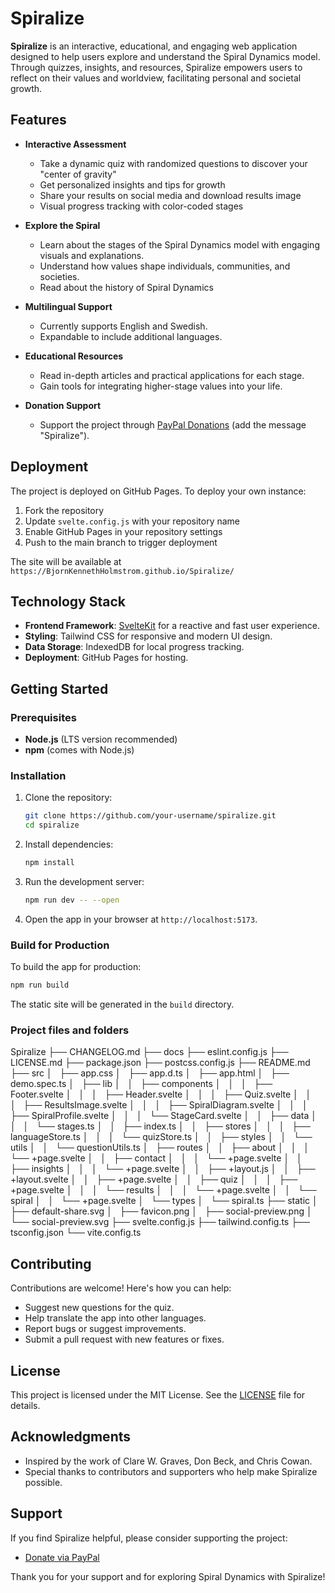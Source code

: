 # Spiralize

**Spiralize** is an interactive, educational, and engaging web application designed to help users explore and understand the Spiral Dynamics model. Through quizzes, insights, and resources, Spiralize empowers users to reflect on their values and worldview, facilitating personal and societal growth.

## Features

- **Interactive Assessment**
  - Take a dynamic quiz with randomized questions to discover your "center of gravity"
  - Get personalized insights and tips for growth
  - Share your results on social media and download results image
  - Visual progress tracking with color-coded stages

- **Explore the Spiral**
  - Learn about the stages of the Spiral Dynamics model with engaging visuals and explanations.
  - Understand how values shape individuals, communities, and societies.
  - Read about the history of Spiral Dynamics

- **Multilingual Support**
  - Currently supports English and Swedish.
  - Expandable to include additional languages.

- **Educational Resources**
  - Read in-depth articles and practical applications for each stage.
  - Gain tools for integrating higher-stage values into your life.

- **Donation Support**
  - Support the project through [PayPal Donations](https://www.paypal.com/donate/?hosted_button_id=FX7FQMDQBAR4N) (add the message "Spiralize").

## Deployment

The project is deployed on GitHub Pages. To deploy your own instance:

1. Fork the repository
2. Update `svelte.config.js` with your repository name
3. Enable GitHub Pages in your repository settings
4. Push to the main branch to trigger deployment

The site will be available at `https://BjornKennethHolmstrom.github.io/Spiralize/`

## Technology Stack

- **Frontend Framework**: [SvelteKit](https://kit.svelte.dev/) for a reactive and fast user experience.
- **Styling**: Tailwind CSS for responsive and modern UI design.
- **Data Storage**: IndexedDB for local progress tracking.
- **Deployment**: GitHub Pages for hosting.

## Getting Started

### Prerequisites

- **Node.js** (LTS version recommended)
- **npm** (comes with Node.js)

### Installation

1. Clone the repository:
   ```bash
   git clone https://github.com/your-username/spiralize.git
   cd spiralize
   ```

2. Install dependencies:
   ```bash
   npm install
   ```

3. Run the development server:
   ```bash
   npm run dev -- --open
   ```

4. Open the app in your browser at `http://localhost:5173`.

### Build for Production

To build the app for production:
```bash
npm run build
```

The static site will be generated in the `build` directory.

### Project files and folders

Spiralize
├── CHANGELOG.md
├── docs
├── eslint.config.js
├── LICENSE.md
├── package.json
├── postcss.config.js
├── README.md
├── src
│   ├── app.css
│   ├── app.d.ts
│   ├── app.html
│   ├── demo.spec.ts
│   ├── lib
│   │   ├── components
│   │   │   ├── Footer.svelte
│   │   │   ├── Header.svelte
│   │   │   ├── Quiz.svelte
│   │   │   ├── ResultsImage.svelte
│   │   │   ├── SpiralDiagram.svelte
│   │   │   ├── SpiralProfile.svelte
│   │   │   └── StageCard.svelte
│   │   ├── data
│   │   │   └── stages.ts
│   │   ├── index.ts
│   │   ├── stores
│   │   │   ├── languageStore.ts
│   │   │   └── quizStore.ts
│   │   ├── styles
│   │   └── utils
│   │       └── questionUtils.ts
│   ├── routes
│   │   ├── about
│   │   │   └── +page.svelte
│   │   ├── contact
│   │   │   └── +page.svelte
│   │   ├── insights
│   │   │   └── +page.svelte
│   │   ├── +layout.js
│   │   ├── +layout.svelte
│   │   ├── +page.svelte
│   │   ├── quiz
│   │   │   ├── +page.svelte
│   │   │   └── results
│   │   │       └── +page.svelte
│   │   └── spiral
│   │       └── +page.svelte
│   └── types
│       └── spiral.ts
├── static
│   ├── default-share.svg
│   ├── favicon.png
│   ├── social-preview.png
│   └── social-preview.svg
├── svelte.config.js
├── tailwind.config.ts
├── tsconfig.json
└── vite.config.ts

## Contributing

Contributions are welcome! Here's how you can help:

- Suggest new questions for the quiz.
- Help translate the app into other languages.
- Report bugs or suggest improvements.
- Submit a pull request with new features or fixes.

## License

This project is licensed under the MIT License. See the [LICENSE](LICENSE) file for details.

## Acknowledgments

- Inspired by the work of Clare W. Graves, Don Beck, and Chris Cowan.
- Special thanks to contributors and supporters who help make Spiralize possible.

## Support

If you find Spiralize helpful, please consider supporting the project:

- [Donate via PayPal](https://www.paypal.com/donate/?hosted_button_id=FX7FQMDQBAR4N)

Thank you for your support and for exploring Spiral Dynamics with Spiralize!



